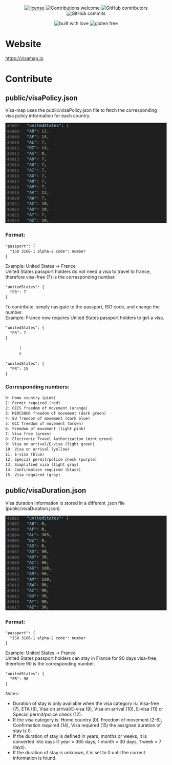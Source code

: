 <p align="center">
<a href="LICENSE.md"><img src="https://img.shields.io/badge/license-GPL--3.0-green.svg" alt="license"/></a>
<a><img src="https://img.shields.io/badge/contributions-welcome-brightgreen.svg?style=flat" alt="Contributions welcome"/></a>
<a><img src="https://img.shields.io/github/contributors/ChengCPU/visa-map.svg" alt="GitHub contributors"/></a>
<a><img src="https://img.shields.io/github/commit-activity/y/ChengCPU/visa-map.svg" alt="GitHub commits"/></a>
</p>

<p align="center">
<a><img src="https://forthebadge.com/images/featured/featured-built-with-love.svg" alt="built with love"/></a>
<a><img src="https://forthebadge.com/images/featured/featured-gluten-free.svg" alt="gluten free"/></a>
</p>

# Website

https://visamap.io

# Contribute

## public/visaPolicy.json

Visa-map uses the public/visaPolicy.json file to fetch the corresponding visa policy information for each country.

![screenshot](./public/screenshot.png)

### Format:

```
"passport": {
  "ISO 3166-1 alpha-2 code": number
}
```
Example: United States -> France\
United States passport holders do not need a visa to travel to france, therefore visa-free (7) is the corresponding number.
```
"unitedStates": {
  "FR": 7
}
```

To contribute, simply navigate to the passport, ISO code, and change the number.\
Example: France now requires United States passport holders to get a visa. 
```
"unitedStates": {
  "FR": 7
}

      |
      v

"unitedStates": {
  "FR": 15
}
```

### Corresponding numbers:

```
0: Home country (pink)
1: Permit required (red)
2: OECS freedom of movement (orange)
3: MERCSOUR freedom of movement (dark green)
4: EU freedom of movement (dark blue)
5: GCC freedom of movement (brown)
6: Freedom of movement (light pink)
7: Visa free (green)
8: Electronic Travel Authorization (mint green)
9: Visa on arrival/E-visa (light green)
10: Visa on arrival (yellow)
11: E-visa (blue)
12: Special permit/police check (purple)
13: Simplified visa (light gray)
14: Confirmation required (black)
15: Visa required (gray)
```

## public/visaDuration.json

Visa duration information is stored in a different .json file (public/visaDuration.json).

![screenshot1](./public/screenshot1.png)

### Format:

```
"passport": {
  "ISO 3166-1 alpha-2 code": number
}
```
Example: United States -> France\
United States passport holders can stay in France for 90 days visa-free, therefore 90 is the corresponding number.
```
"unitedStates": {
  "FR": 90
}
```

Notes:

* Duration of stay is only available when the visa category is: Visa-free (7), ETA (8), Visa on arrival/E-visa (9), Visa on arrival (10), E-visa (11) or Special permit/police check (12).
* If the visa category is: Home country (0), Freedom of movement (2-6), Confirmation required (14), Visa required (15) the assigned duration of stay is 0.
* If the duration of stay is defined in years, months or weeks, it is converted into days (1 year = 365 days, 1 month = 30 days, 1 week = 7 days).
* If the duration of stay is unknown, it is set to 0 until the correct information is found.
